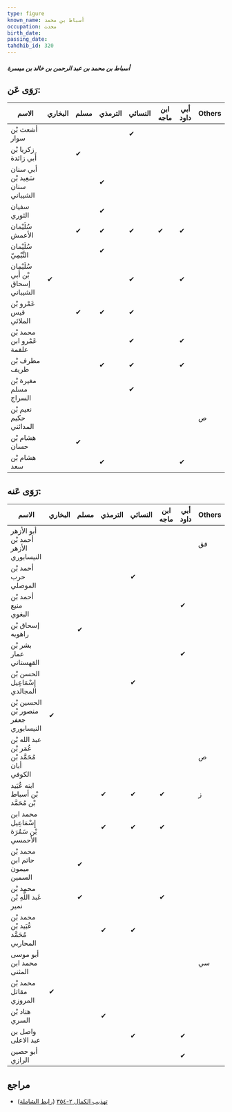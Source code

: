 ```yaml
---
type: figure
known_name: أسباط بن محمد
occupation: محدث
birth_date:
passing_date:
tahdhib_id: 320
---
```

##### أسباط بن محمد بن عبد الرحمن بن خالد بن ميسرة

## رَوَى عَن:
| الاسم                             | البخاري | مسلم | الترمذي | النسائي | ابن ماجه | أبي داود | Others |
| --------------------------------- | ------- | ---- | ------- | ------- | -------- | -------- | ------ |
| أشعث بْن سوار                     |         |      |         | ✔       |          |          |        |
| زكريا بْن أَبي زائدة              |         | ✔    |         |         |          |          |        |
| أبي سنان سَعِيد بْن سنان الشيباني |         |      | ✔       |         |          |          |        |
| سفيان الثوري                      |         |      | ✔       |         |          |          |        |
| سُلَيْمان الأعمش                  |         | ✔    | ✔       | ✔       | ✔        | ✔        |        |
| سُلَيْمان التَّيْمِيّ             |         |      | ✔       |         |          |          |        |
| سُلَيْمان بْن أَبي إسحاق الشيباني | ✔       |      |         | ✔       |          | ✔        |        |
| عَمْرو بْن قيس الملائي            |         | ✔    | ✔       | ✔       |          |          |        |
| محمد بْن عَمْرو ابن علقمة         |         |      |         | ✔       |          | ✔        |        |
| مطرف بْن طريف                     |         |      | ✔       | ✔       |          | ✔        |        |
| مغيرة بْن مسلم السراج             |         |      |         | ✔       |          |          |        |
| نعيم بْن حكيم المدائني            |         |      |         |         |          |          | ص      |
| هشام بْن حسان                     |         | ✔    |         |         |          |          |        |
| هشام بْن سعد                      |         |      | ✔       |         |          | ✔        |        |
## رَوَى عَنه:
| الاسم                                           | البخاري | مسلم | الترمذي | النسائي | ابن ماجه | أبي داود | Others |
| ----------------------------------------------- | ------- | ---- | ------- | ------- | -------- | -------- | ------ |
| أبو الأزهر أحمد بْن الأزهر النيسابوري           |         |      |         |         |          |          | فق     |
| أحمد بْن حرب الموصلي                            |         |      |         | ✔       |          |          |        |
| أحمد بْن منيع البغوي                            |         |      |         |         |          | ✔        |        |
| إسحاق بْن راهويه                                |         | ✔    |         |         |          |          |        |
| بشر بْن عمار القهستاني                          |         |      |         |         |          | ✔        |        |
| الحسن بْن إِسْمَاعِيل المجالدي                  |         |      |         | ✔       |          |          |        |
| الحسين بْن منصور بْن جعفر النيسابوري            | ✔       |      |         |         |          |          |        |
| عبد الله بْن عُمَر بْن مُحَمَّد بْن أبان الكوفي |         |      |         |         |          |          | ص      |
| ابنه عُبَيد بْن أسباط بْن مُحَمَّد              |         |      | ✔       | ✔       | ✔        |          | ز      |
| محمد ابن إِسْمَاعِيل بْن سَمُرَة الأحمسي        |         |      | ✔       | ✔       | ✔        |          |        |
| محمد بْن حاتم ابن ميمون السمين                  |         | ✔    |         |         |          |          |        |
| محمد بْن عَبد اللَّهِ بْن نمير                  |         | ✔    |         |         | ✔        |          |        |
| محمد بْن عُبَيد بْن مُحَمَّد المحاربي           |         |      | ✔       | ✔       |          |          |        |
| أبو موسى محمد ابن المثنى                        |         |      |         |         |          |          | سي     |
| محمد بْن مقاتل المروزي                          | ✔       |      |         |         |          |          |        |
| هناد بْن السري                                  |         |      | ✔       |         |          |          |        |
| واصل بن عبد الاعلى                              |         |      |         | ✔       |          | ✔        |        |
| أبو حصين الرازي                                 |         |      |         |         |          | ✔        |        |
## مراجع
- [تهذيب الكمال ٢-٣٥٤](obsidian://open?vault=Tahdhib-al-Kamal&file=Figures/٣٢٠-أسباط%20بن%20محمد%20بن%20عبد%20الرحمن%20بن%20خالد%20بن%20ميسرة) ([رابط الشاملة](https://shamela.ws/book/3722/835))
